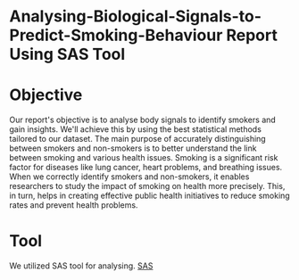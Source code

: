 # Analysing-Biological-Signals-to-Predict-Smoking-Behaviour Report Using SAS Tool
# Objective
Our report's objective is to analyse body signals to identify smokers and gain insights. We'll achieve this by using the best statistical methods tailored to our dataset.
The main purpose of accurately distinguishing between smokers and non-smokers is to better understand the link between smoking and various health issues. Smoking is a significant risk factor for diseases like lung cancer, heart problems, and breathing issues. When we correctly identify smokers and non-smokers, it enables researchers to study the impact of smoking on health more precisely. This, in turn, helps in creating effective public health initiatives to reduce smoking rates and prevent health problems.
# Tool
We utilized SAS tool for analysing. 
[SAS](https://www.sas.com/en_us/home.html)
